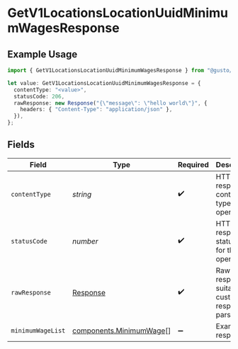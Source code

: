 # GetV1LocationsLocationUuidMinimumWagesResponse

## Example Usage

```typescript
import { GetV1LocationsLocationUuidMinimumWagesResponse } from "@gusto/embedded-api/models/operations";

let value: GetV1LocationsLocationUuidMinimumWagesResponse = {
  contentType: "<value>",
  statusCode: 206,
  rawResponse: new Response("{\"message\": \"hello world\"}", {
    headers: { "Content-Type": "application/json" },
  }),
};
```

## Fields

| Field                                                                 | Type                                                                  | Required                                                              | Description                                                           |
| --------------------------------------------------------------------- | --------------------------------------------------------------------- | --------------------------------------------------------------------- | --------------------------------------------------------------------- |
| `contentType`                                                         | *string*                                                              | :heavy_check_mark:                                                    | HTTP response content type for this operation                         |
| `statusCode`                                                          | *number*                                                              | :heavy_check_mark:                                                    | HTTP response status code for this operation                          |
| `rawResponse`                                                         | [Response](https://developer.mozilla.org/en-US/docs/Web/API/Response) | :heavy_check_mark:                                                    | Raw HTTP response; suitable for custom response parsing               |
| `minimumWageList`                                                     | [components.MinimumWage](../../models/components/minimumwage.md)[]    | :heavy_minus_sign:                                                    | Example response                                                      |